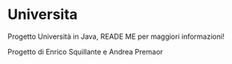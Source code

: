 # Universita
Progetto Università in Java, READE ME per maggiori informazioni!

Progetto di Enrico Squillante e Andrea Premaor
